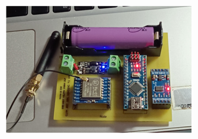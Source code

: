 <img src="https://github.com/ngkduy/ADXL345_LoRa/blob/master/Harware/%E1%BA%A2nh%20th%E1%BB%B1c%20t%E1%BA%BF%20node%20ADXL345.jpg" alt="..." width="500" />
<img src=""/>
